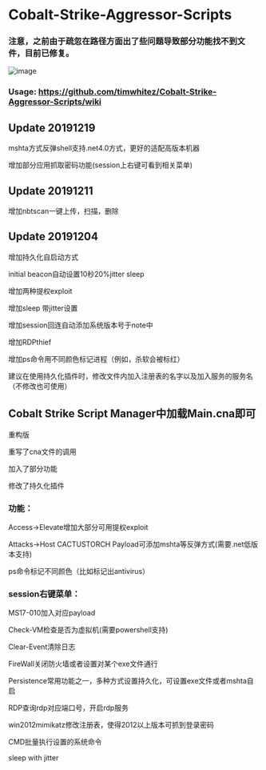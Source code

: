 # Cobalt-Strike-Aggressor-Scripts

### 注意，之前由于疏忽在路径方面出了些问题导致部分功能找不到文件，目前已修复。

![image](https://avatars1.githubusercontent.com/u/36320909?s=400&u=427acf9d793ba03a5428f40ff17dad574347f065&v=4)

### Usage: https://github.com/timwhitez/Cobalt-Strike-Aggressor-Scripts/wiki

## Update 20191219

mshta方式反弹shell支持.net4.0方式，更好的适配高版本机器

增加部分应用抓取密码功能(session上右键可看到相关菜单)

## Update 20191211

增加nbtscan一键上传，扫描，删除

## Update 20191204

增加持久化自启动方式

initial beacon自动设置10秒20%jitter sleep

增加两种提权exploit

增加sleep 带jitter设置

增加session回连自动添加系统版本号于note中

增加RDPthief

增加ps命令用不同颜色标记进程（例如，杀软会被标红）

建议在使用持久化插件时，修改文件内加入注册表的名字以及加入服务的服务名（不修改也可使用）


## Cobalt Strike Script Manager中加载Main.cna即可

重构版

重写了cna文件的调用

加入了部分功能

修改了持久化插件

### 功能：
Access->Elevate增加大部分可用提权exploit

Attacks->Host CACTUSTORCH Payload可添加mshta等反弹方式(需要.net低版本支持)

ps命令标记不同颜色（比如标记出antivirus）

### session右键菜单：

MS17-010加入对应payload

Check-VM检查是否为虚拟机(需要powershell支持)

Clear-Event清除日志

FireWall关闭防火墙或者设置对某个exe文件通行

Persistence常用功能之一，多种方式设置持久化，可设置exe文件或者mshta自启

RDP查询rdp对应端口号，开启rdp服务

win2012mimikatz修改注册表，使得2012以上版本可抓到登录密码

CMD批量执行设置的系统命令

sleep with jitter
